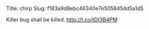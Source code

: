 Title: chirp
Slug: f183a9d8ebc46340e7e505845dd5a1d5

Killer bug shall be killed. <a href="http://t.co/tDt3B4PM">http://t.co/tDt3B4PM</a>
